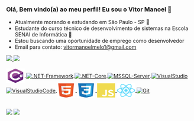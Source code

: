 ### Olá, Bem vindo(a) ao meu perfil! Eu sou o Vitor Manoel 👋

- Atualmente morando e estudando em São Paulo - SP 🎉
- Estudante do curso técnico de desenvolvimento de sistemas na Escola SENAI de Informática 👏
- Estou buscando uma oportunidade de emprego como desenvolvedor
- Email para contato: vitormanoelmelo1@gmail.com

<div>
  <a href="https://github.com/vitormanoel-melo">
  <img height="180em" src="https://github-readme-stats.vercel.app/api?username=vitormanoel-melo&show_icons=true&theme=dark&include_all_commits=true&count_private=true"/>
  <img height="180em" src="https://github-readme-stats.vercel.app/api/top-langs/?username=vitormanoel-melo&layout=compact&langs_count=7&theme=dark"/>
</div>

<div style="display: inline_block"><br>
  <img align="center" alt="Csharp" height="40" width="50" src="https://raw.githubusercontent.com/devicons/devicon/master/icons/csharp/csharp-original.svg">
  <img align="center" alt=".NET-Framework" height="50" width="60" src="https://cdn.jsdelivr.net/gh/devicons/devicon/icons/dot-net/dot-net-original.svg">
  <img align="center" alt=".NET-Core" height="40" width="50" src="https://cdn.jsdelivr.net/gh/devicons/devicon/icons/dotnetcore/dotnetcore-original.svg">
  <img align="center" alt="MSSQL-Server" height="55" width="65" src="https://cdn.jsdelivr.net/gh/devicons/devicon/icons/microsoftsqlserver/microsoftsqlserver-plain-wordmark.svg">
  <img align="center" alt="VisualStudio" height="40" width="50" src="https://cdn.jsdelivr.net/gh/devicons/devicon/icons/visualstudio/visualstudio-plain.svg">
  <img align="center" alt="VisualStudioCode" height="40" width="50" src="https://cdn.jsdelivr.net/gh/devicons/devicon/icons/vscode/vscode-original.svg">
  <img align="center" alt="HTML" height="40" width="50" src="https://raw.githubusercontent.com/devicons/devicon/master/icons/html5/html5-original.svg">
  <img align="center" alt="CSS" height="40" width="50" src="https://raw.githubusercontent.com/devicons/devicon/master/icons/css3/css3-original.svg">
  <img align="center" alt="Js" height="40" width="50" src="https://raw.githubusercontent.com/devicons/devicon/master/icons/javascript/javascript-plain.svg">
  <img align="center" alt="ReactJS" height="40" width="50" src="https://raw.githubusercontent.com/devicons/devicon/master/icons/react/react-original.svg">
  <img align="center" alt="Git" height="60" width="70" src="https://cdn.jsdelivr.net/gh/devicons/devicon/icons/git/git-plain-wordmark.svg">
</div>

##

<div>
  <a href="https://www.linkedin.com/in/vitor-manoel-6b9ab920b/" target="_blank"><img src="https://img.shields.io/badge/-LinkedIn-%230077B5?style=for-the-badge&logo=linkedin&logoColor=white" target="_blank"></a>
  <a href = "mailto:vitormanoelmelo1@gmail.com" target="_blank"><img src="https://img.shields.io/badge/-Gmail-%23333?style=for-the-badge&logo=gmail&logoColor=red"></a>
<div>
